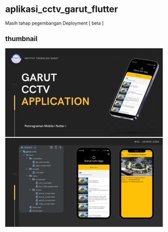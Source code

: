 # aplikasi_cctv_garut_flutter
Masih tahap pegembangan Deployment [ beta ]


## thumbnail 

![Project thumbnail](./archive/1.png)
![Project thumbnail](./archive/7.png)